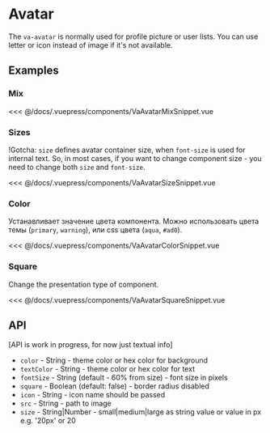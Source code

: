 # Avatar

The `va-avatar` is normally used for profile picture or user lists. You can use letter or icon instead of image if it's not available.

## Examples

### Mix

<VaAvatarMixSnippet/>

<<< @/docs/.vuepress/components/VaAvatarMixSnippet.vue

### Sizes

!Gotcha: `size` defines avatar container size, when `font-size` is used for internal text. So, in most cases, if you want to change component size - you need to change both `size` and `font-size`.

<VaAvatarSizeSnippet/>

<<< @/docs/.vuepress/components/VaAvatarSizeSnippet.vue


### Color

Устанавливает значение цвета компонента. Можно использовать цвета темы (`primary`, `warning`), или css цвета (`aqua`, `#ad0`).

<VaAvatarColorSnippet/>

<<< @/docs/.vuepress/components/VaAvatarColorSnippet.vue


### Square

Change the presentation type of component.

<VaAvatarSquareSnippet/>

<<< @/docs/.vuepress/components/VaAvatarSquareSnippet.vue

## API

[API is work in progress, for now just textual info]

* `color` - String - theme color or hex color for background
* `textColor` - String - theme color or hex color for text
* `fontSize` - String (default - 60% from size) - font size in pixels
* `square` - Boolean (default: false) - border radius disabled
* `icon` - String - icon name should be passed
* `src` - String - path to image
* `size` - String|Number - small|medium|large as string value or value in px e.g. '20px' or 20

